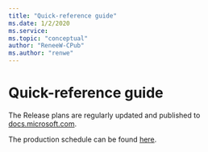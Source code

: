 ```yaml
---
title: "Quick-reference guide"
ms.date: 1/2/2020
ms.service: 
ms.topic: "conceptual"
author: "ReneeW-CPub"
ms.author: "renwe"
---
```


# Quick-reference guide

The Release plans are regularly updated and published to [docs.microsoft.com](https://docs.microsoft.com/business-applications-release-notes/). 

The production schedule can be found [here](https://msit.powerbi.com/groups/fce55d85-50c2-4249-b054-60f8643ad13f/reports/0eb6f27b-2d3a-447d-9a6a-cf77f35bfbcd/ReportSection31aec9950d0006de8110).
